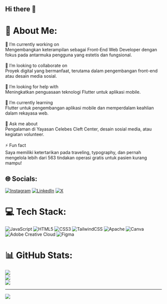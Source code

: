 ## Hi there 👋

# 💫 About Me:
🔭 I’m currently working on<br>Mengembangkan keterampilan sebagai Front-End Web Developer dengan fokus pada antarmuka pengguna yang estetis dan fungsional.<br><br>🤝 I’m looking to collaborate on<br>Proyek digital yang bermanfaat, terutama dalam pengembangan front-end atau desain media sosial.<br><br>👋 I’m looking for help with<br>Meningkatkan penguasaan teknologi Flutter untuk aplikasi mobile.<br><br>🌱 I’m currently learning<br>Flutter untuk pengembangan aplikasi mobile dan memperdalam keahlian dalam rekayasa web.<br><br>💬 Ask me about<br>Pengalaman di Yayasan Celebes Cleft Center, desain sosial media, atau kegiatan volunteer.<br><br>⚡ Fun fact<br>Saya memiliki ketertarikan pada traveling, typography, dan pernah mengelola lebih dari 563 tindakan operasi gratis untuk pasien kurang mampu!


## 🌐 Socials:
[![Instagram](https://img.shields.io/badge/Instagram-%23E4405F.svg?logo=Instagram&logoColor=white)](https://instagram.com/yuliagusmyunus) [![LinkedIn](https://img.shields.io/badge/LinkedIn-%230077B5.svg?logo=linkedin&logoColor=white)](https://linkedin.com/in/yuliagus) [![X](https://img.shields.io/badge/X-black.svg?logo=X&logoColor=white)](https://x.com/yuliagus) 

# 💻 Tech Stack:
![JavaScript](https://img.shields.io/badge/javascript-%23323330.svg?style=for-the-badge&logo=javascript&logoColor=%23F7DF1E) ![HTML5](https://img.shields.io/badge/html5-%23E34F26.svg?style=for-the-badge&logo=html5&logoColor=white) ![CSS3](https://img.shields.io/badge/css3-%231572B6.svg?style=for-the-badge&logo=css3&logoColor=white) ![TailwindCSS](https://img.shields.io/badge/tailwindcss-%2338B2AC.svg?style=for-the-badge&logo=tailwind-css&logoColor=white) ![Apache](https://img.shields.io/badge/apache-%23D42029.svg?style=for-the-badge&logo=apache&logoColor=white) ![Canva](https://img.shields.io/badge/Canva-%2300C4CC.svg?style=for-the-badge&logo=Canva&logoColor=white) ![Adobe Creative Cloud](https://img.shields.io/badge/Adobe%20Creative%20Cloud-DA1F26.svg?style=for-the-badge&logo=Adobe%20Creative%20Cloud&logoColor=white) ![Figma](https://img.shields.io/badge/figma-%23F24E1E.svg?style=for-the-badge&logo=figma&logoColor=white)
# 📊 GitHub Stats:
![](https://github-readme-stats.vercel.app/api?username=yuliagusmy&theme=dark&hide_border=false&include_all_commits=true&count_private=true)<br/>
![](https://github-readme-streak-stats.herokuapp.com/?user=yuliagusmy&theme=dark&hide_border=false)<br/>
![](https://github-readme-stats.vercel.app/api/top-langs/?username=yuliagusmy&theme=dark&hide_border=false&include_all_commits=true&count_private=true&layout=compact)

---
[![](https://visitcount.itsvg.in/api?id=yuliagusmy&icon=0&color=0)](https://visitcount.itsvg.in)

<!-- Proudly created with GPRM ( https://gprm.itsvg.in ) -->
<!--
**yuliagusmy/yuliagusmy** is a ✨ _special_ ✨ repository because its `README.md` (this file) appears on your GitHub profile.

Here are some ideas to get you started:

- 🔭 I’m currently working on ...
- 🌱 I’m currently learning ...
- 👯 I’m looking to collaborate on ...
- 🤔 I’m looking for help with ...
- 💬 Ask me about ...
- 📫 How to reach me: ...
- 😄 Pronouns: ...
- ⚡ Fun fact: ...
-->
